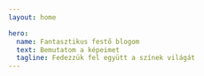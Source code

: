 ```yaml
---
layout: home

hero:
  name: Fantasztikus festő blogom
  text: Bemutatom a képeimet
  tagline: Fedezzük fel együtt a színek világát
---
```

<script setup>
  
  import ArticleCard from "../.vitepress/theme/components/ArticleCard.vue"

  const cards = [
    {
        title: 'Első bejegyzés',
        description: 'Üdvözöllek a festő blogomon! Itt megosztom veled festményeimet, kreatív gondolataimat és az elkészült alkotásaimat.',
        image: '/blog/images/ecset.jpg',
        author: 'HadikP',
        date: '2025-01-13',
        path: '/blog/hu/startblog'
    },
    {
        title: 'Reggeli köd',
        description: 'Reggeli köd című festményem története, inspirációim, a festés folyamata, és a felhasznált anyagok.',
        image: '/blog/images/reggeli_kod.jpg',
        author: 'HadikP',
        date: '2025-01-20',
        path: '/blog/hu/mist'
    },
    {
        title: 'Nyári kiállításom',
        description: 'Három alkotásomat mutattam be: egy párizsi olimpia ihlette festményt, a perui Laguna 69-et ábrázoló pasztellt és egy lótuszokról készült akrillt',
        image: '/blog/images/kiallitas.jpg',
        author: 'HadikP',
        date: '2025-01-28',
        path: '/blog/hu/exhibition'
    },
    {
        title: 'Korai munkáim',
        description: 'Korai alkotásaim – Három első művem: egy pasztell teknős, egy elsüllyedt templomtorony és egy akvarell mediterrán kapu.',
        image: '/blog/images/collage.jpg',
        author: 'HadikP',
        date: '2025-02-08',
        path: '/blog/hu/early_works'
    },
    {
        title: 'Reggeli köd - saját verzió',
        description: 'A Reggeli köd című festményem újragondolása és az alkotói tapasztalataim.',
        image: '/blog/images/my_mist.jpg',
        author: 'HadikP',
        date: '2025-02-12',
        path: '/blog/hu/my_mist'
    },
    {
        title: 'Mediterrán kapu',
        description: 'Egy részletgazdag akvarell festmény születése, amely egy mediterrán kapu varázslatos hangulatát örökíti meg.',
        image: '/blog/images/kapu.jpg',
        author: 'HadikP',
        date: '2025-03-05',
        path: '/blog/hu/gate'
    },
    {
        title: 'Görög-Magyar Mail art kiállítás',
        description: 'Négy alkotásom a Mobil Bódé Galéria görög-magyar mail art kiállításán – magyar művek Athénban, görögök Budapesten.',
        image: '/blog/images/gorog.jpg',
        author: 'HadikP',
        date: '2025-04-25',
        path: '/blog/hu/exchibition_bode'
    },
    {
        title: 'Férfiakt szénnel',
        description: 'A3-as méretű szénrajz, amely egy meztelen férfit ábrázol, amint izmos testével egy asztalnak támaszkodik.',
        image: '/blog/images/nude.jpg',
        author: 'HadikP',
        date: '2025-05-28',
        path: '/blog/hu/nude'
    },
    {
        title: 'Akvarell sziklafal',
        description: 'Egy különleges várfal akvarellen: két ablakon át egy tengerpartra nyíló kilátás. A festmény a Jancsó Art Gallery nyilvános festésén készült.',
        image: '/blog/images/kofal.jpg',
        author: 'HadikP',
        date: '2025-07-30',
        path: '/blog/hu/jancso_art'
    },
  ]
  
</script>

<ArticleCard :cards="cards" />